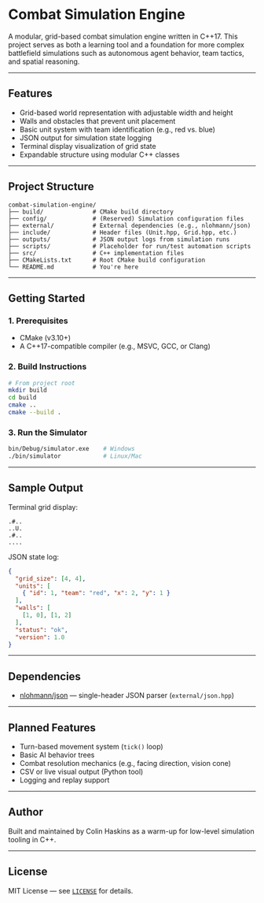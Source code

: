 # Combat Simulation Engine

A modular, grid-based combat simulation engine written in C++17. This project serves as both a learning tool and a foundation for more complex battlefield simulations such as autonomous agent behavior, team tactics, and spatial reasoning.

---

##  Features

- Grid-based world representation with adjustable width and height
- Walls and obstacles that prevent unit placement
- Basic unit system with team identification (e.g., red vs. blue)
- JSON output for simulation state logging
- Terminal display visualization of grid state
- Expandable structure using modular C++ classes

---

##  Project Structure

```
combat-simulation-engine/
├── build/              # CMake build directory
├── config/             # (Reserved) Simulation configuration files
├── external/           # External dependencies (e.g., nlohmann/json)
├── include/            # Header files (Unit.hpp, Grid.hpp, etc.)
├── outputs/            # JSON output logs from simulation runs
├── scripts/            # Placeholder for run/test automation scripts
├── src/                # C++ implementation files
├── CMakeLists.txt      # Root CMake build configuration
└── README.md           # You're here
```

---

##  Getting Started

### 1. Prerequisites

- CMake (v3.10+)
- A C++17-compatible compiler (e.g., MSVC, GCC, or Clang)

### 2. Build Instructions

```bash
# From project root
mkdir build
cd build
cmake ..
cmake --build .
```

### 3. Run the Simulator

```bash
bin/Debug/simulator.exe    # Windows
./bin/simulator            # Linux/Mac
```

---

##  Sample Output

Terminal grid display:
```
.#..
..U.
.#..
....
```

JSON state log:
```json
{
  "grid_size": [4, 4],
  "units": [
    { "id": 1, "team": "red", "x": 2, "y": 1 }
  ],
  "walls": [
    [1, 0], [1, 2]
  ],
  "status": "ok",
  "version": 1.0
}
```

---

##  Dependencies

- [nlohmann/json](https://github.com/nlohmann/json) — single-header JSON parser (`external/json.hpp`)

---

##  Planned Features

- Turn-based movement system (`tick()` loop)
- Basic AI behavior trees
- Combat resolution mechanics (e.g., facing direction, vision cone)
- CSV or live visual output (Python tool)
- Logging and replay support

---

##  Author

Built and maintained by Colin Haskins as a warm-up for low-level simulation tooling in C++.

---

## License

MIT License — see [`LICENSE`](./LICENSE) for details.
